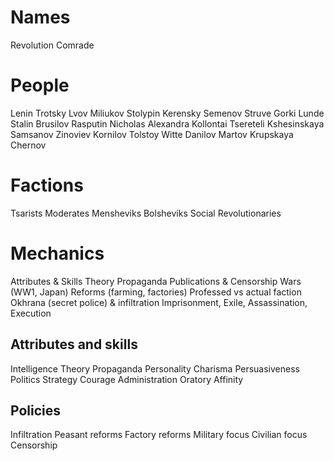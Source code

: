 # Names
Revolution
Comrade

# People
Lenin
Trotsky
Lvov
Miliukov
Stolypin
Kerensky
Semenov
Struve
Gorki
Lunde
Stalin
Brusilov
Rasputin
Nicholas
Alexandra
Kollontai
Tsereteli
Kshesinskaya
Samsanov
Zinoviev
Kornilov
Tolstoy
Witte
Danilov
Martov
Krupskaya
Chernov

# Factions
Tsarists
Moderates
Mensheviks
Bolsheviks
Social Revolutionaries

# Mechanics
Attributes & Skills
Theory
Propaganda
Publications & Censorship
Wars (WW1, Japan)
Reforms (farming, factories)
Professed vs actual faction
Okhrana (secret police) & infiltration
Imprisonment, Exile, Assassination, Execution

## Attributes and skills

Intelligence
Theory
Propaganda
Personality
Charisma
Persuasiveness
Politics
Strategy
Courage
Administration
Oratory
Affinity

## Policies
Infiltration
Peasant reforms
Factory reforms
Military focus
Civilian focus
Censorship